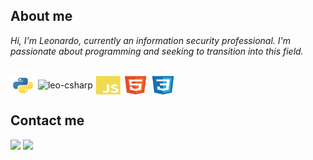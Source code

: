## About me

*Hi, I'm *Leonardo*, currently an information security professional. I'm passionate about programming and seeking to transition into this field.*


<div style="display: inline_block"><br>
  <img align="center" alt="leo-py" height="30" width="40" src="https://raw.githubusercontent.com/devicons/devicon/master/icons/python/python-original.svg">
  <img align="center" alt="leo-csharp" height="30" width="40" src="https://cdn.jsdelivr.net/gh/devicons/devicon/icons/csharp/csharp-original.svg">
  <img align="center" alt="leo-js" height="30" width="40" src="https://raw.githubusercontent.com/devicons/devicon/master/icons/javascript/javascript-plain.svg">
  <img align="center" alt="leo-html" height="30" width="40" src="https://raw.githubusercontent.com/devicons/devicon/master/icons/html5/html5-original.svg">
  <img align="center" alt="leo-css" height="30" width="40" src="https://raw.githubusercontent.com/devicons/devicon/master/icons/css3/css3-original.svg">
</div>

## Contact me
<a href="https://www.linkedin.com/in/leochinelato/" target="_blank"><img src="https://img.shields.io/badge/LinkedIn-0077B5?style=for-the-badge&logo=linkedin&logoColor=white" /></a>
<a href = "mailto:contatoleochinelato@gmail.com"><img src="https://img.shields.io/badge/-Gmail-%23333?style=for-the-badge&logo=gmail&logoColor=white" target="_blank"></a>
